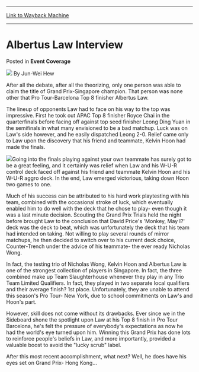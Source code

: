 
---
[Link to Wayback Machine](https://web.archive.org/web/20220527192122/https://magic.wizards.com/en/articles/archive/event-coverage/albertus-law-interview-2000-01-01)

[_metadata_:author]:- "Jun-Wei Hew"
[_metadata_:description]:- "After all the debate, after all the theorizing, only one person was able to claim the title of Grand Prix-Singapore champion. That person was none other that Pro Tour-Barcelona Top 8 finisher Albertus Law. The lineup of opponents Law had to face on his way to the top was impressive. First he took out APAC Top 8 finisher Royce Chai in the quarterfinals before facing off against"
[_metadata_:generator]:- "Drupal 7 (http://drupal.org)"
[_metadata_:node]:- "751186"
[_metadata_:publish_date]:- "2000-01-01"
[_metadata_:source]:- "div-main-content"
[_metadata_:title]:- "Albertus Law Interview"
[_metadata_:wayback_capture_timestamp]:- "2022-05-27 19:21:22"
[_metadata_:wayback_raw_url]:- "https://web.archive.org/web/20220527192122id_/https://magic.wizards.com/en/articles/archive/event-coverage/albertus-law-interview-2000-01-01"
[_metadata_:wayback_url]:- "https://magic.wizards.com/en/articles/archive/event-coverage/albertus-law-interview-2000-01-01"
---


Albertus Law Interview
======================



 Posted in **Event Coverage**







![](https://media.magic.wizards.com/styles/auth_small/public/images/person/Jun-Wei-2.jpg)
By Jun-Wei Hew











After all the debate, after all the theorizing, only one person was able to claim the title of Grand Prix-Singapore champion. That person was none other that Pro Tour-Barcelona Top 8 finisher Albertus Law.


The lineup of opponents Law had to face on his way to the top was impressive. First he took out APAC Top 8 finisher Royce Chai in the quarterfinals before facing off against top seed finisher Leong Ding Yuan in the semifinals in what many envisioned to be a bad matchup. Luck was on Law's side however, and he easily dispatched Leong 2-0. Relief came only to Law upon the discovery that his friend and teammate, Kelvin Hoon had made the finals.


![](https://media.magic.wizards.com/image_legacy_migration/sideboard/images/GPSING01/884.jpg)Going into the finals playing against your own teammate has surely got to be a great feeling, and it certainly was relief when Law and his W-U-R control deck faced off against his friend and teammate Kelvin Hoon and his W-U-R aggro deck. In the end, Law emerged victorious, taking down Hoon two games to one.


Much of his success can be attributed to his hard work playtesting with his team, combined with the occasional stroke of luck, which eventually enabled him to do well with the deck that he chose to play- even though it was a last minute decision. Scouting the Grand Prix Trials held the night before brought Law to the conclusion that David Price's 'Monkey, May I?' deck was the deck to beat, which was unfortunately the deck that his team had intended on taking. Not willing to play several rounds of mirror matchups, he then decided to switch over to his current deck choice, Counter-Trench under the advice of his teammate- the ever ready Nicholas Wong.


In fact, the testing trio of Nicholas Wong, Kelvin Hoon and Albertus Law is one of the strongest collection of players in Singapore. In fact, the three combined make up Team Slaughterhouse whenever they play in any Trio Team Limited Qualifiers. In fact, they played in two separate local qualifiers and their average finish? 1st place. Unfortunately, they are unable to attend this season's Pro Tour- New York, due to school commitments on Law's and Hoon's part.


However, skill does not come without its drawbacks. Ever since we in the Sideboard shone the spotlight upon Law at his Top 8 finish in Pro Tour Barcelona, he's felt the pressure of everybody's expectations as now he had the world's eye turned upon him. Winning this Grand Prix has done lots to reinforce people's beliefs in Law, and more importantly, provided a valuable boost to avoid the "lucky scrub" label.


After this most recent accomplishment, what next? Well, he does have his eyes set on Grand Prix- Hong Kong...







